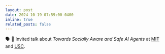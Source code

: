 ```yaml
---
layout: post
date: 2024-10-19 07:59:00-0400
inline: true
related_posts: false
---
```


🗣️ 📢 Invited talk about *Towards Socially Aware and Safe AI Agents* at [MIT](https://web.mit.edu/) and [USC](https://www.isi.edu/ai/events/).